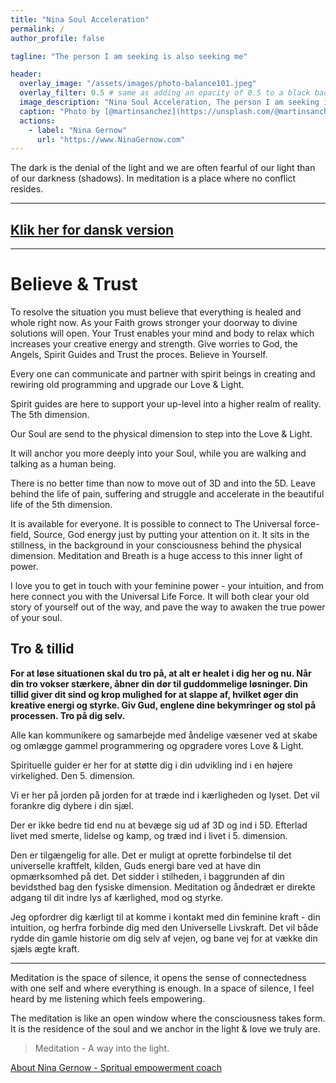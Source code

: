 ```yaml
---
title: "Nina Soul Acceleration"
permalink: /
author_profile: false

tagline: "The person I am seeking is also seeking me"

header:
  overlay_image: "/assets/images/photo-balance101.jpeg"
  overlay_filter: 0.5 # same as adding an opacity of 0.5 to a black background
  image_description: "Nina Soul Acceleration, The person I am seeking is also seeking me"
  caption: "Photo by [@martinsanchez](https://unsplash.com/@martinsanchez)"
  actions:
    - label: "Nina Gernow"
      url: "https://www.NinaGernow.com"
---
```

  
The dark is the denial of the light and we are often fearful of our light than of our darkness (shadows). In meditation is a place where no conflict resides.

---

## [Klik her for dansk version](https://translate.google.com/translate?hl=&sl=auto&tl=da&u=https%3A%2F%2Fninagernow.com%2F)

---

# Believe & Trust

To resolve the situation you must believe that everything is healed and whole right now. As your Faith grows stronger your doorway to divine solutions will open.
Your Trust enables your mind and body to relax which increases your creative energy and strength.
Give worries to God, the Angels, Spirit Guides and Trust the proces. Believe in Yourself.

Every one can communicate and partner with spirit beings in creating and rewiring old programming and upgrade our Love & Light.

Spirit guides are here to support your up-level into a higher realm of reality. The 5th dimension.

Our Soul are send to the physical dimension to step into the Love & Light.

It will anchor you more deeply into your Soul, while you are walking and talking as a human being.

There is no better time than now to move out of 3D and into the 5D. Leave behind the life of pain, suffering and struggle and accelerate in the beautiful life of the 5th dimension.

It is available for everyone. It is possible to connect to The Universal force-field, Source, God energy just by putting your attention on it. It sits in the stillness, in the background in your consciousness behind the physical dimension. Meditation and Breath is a huge access to this inner light of power.

I love you to get in touch with your feminine power - your intuition, and from here connect you with the Universal Life Force. It will both clear your old story of yourself out of the way, and pave the way to awaken the true power of your soul.




## Tro & tillid

**For at løse situationen skal du tro på, at alt er healet i dig her og nu. Når din tro vokser stærkere, åbner din dør til guddommelige løsninger.
Din tillid giver dit sind og krop mulighed for at slappe af, hvilket øger din kreative energi og styrke.
Giv Gud, englene dine bekymringer og stol på processen. Tro på dig selv.**

Alle kan kommunikere og samarbejde med åndelige væsener ved at skabe og omlægge gammel programmering og opgradere vores Love & Light.

Spirituelle  guider er her for at støtte dig i din udvikling ind i en højere virkelighed. Den 5. dimension.

Vi er her på jorden på jorden for at træde ind i kærligheden og lyset. Det vil forankre dig dybere i din sjæl.

Der er ikke bedre tid end nu at bevæge sig ud af 3D og ind i 5D. Efterlad livet med smerte, lidelse og kamp, og træd ind i livet i 5. dimension.

Den er tilgængelig for alle. Det er muligt at oprette forbindelse til det universelle kraftfelt, kilden, Guds energi bare ved at have din opmærksomhed på det. Det sidder i stilheden, i baggrunden af din bevidsthed bag den fysiske dimension. Meditation og åndedræt er direkte adgang til dit indre lys af kærlighed, mod og styrke.

Jeg opfordrer dig kærligt til at komme i kontakt med din feminine kraft - din intuition, og herfra forbinde dig med den Universelle Livskraft. Det vil både rydde din gamle historie om dig selv af vejen, og bane vej for at vække din sjæls ægte kraft.


---


Meditation is the space of silence, it opens the sense of connectedness with one self and where everything is enough. In a space of silence, I feel heard by me listening which feels empowering.

The meditation is like an open window where the consciousness takes form. It is the residence of the soul and we anchor in the light & love we truly are.

> Meditation - A way into the light.


[About Nina Gernow - Spritual empowerment coach](https://ninagernow.com/about/)
